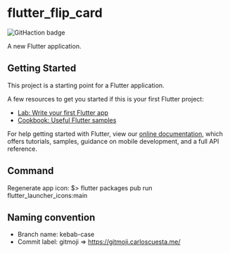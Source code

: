 # flutter_flip_card

![GitHaction badge](https://github.com/acroquelois/flutter-flip-card/workflows/.github/workflows/dart.yml/badge.svg)

A new Flutter application.

## Getting Started

This project is a starting point for a Flutter application.

A few resources to get you started if this is your first Flutter project:

- [Lab: Write your first Flutter app](https://flutter.dev/docs/get-started/codelab)
- [Cookbook: Useful Flutter samples](https://flutter.dev/docs/cookbook)

For help getting started with Flutter, view our
[online documentation](https://flutter.dev/docs), which offers tutorials,
samples, guidance on mobile development, and a full API reference.

## Command

Regenerate app icon:
$> flutter packages pub run flutter_launcher_icons:main

## Naming convention 

* Branch name: kebab-case
* Commit label: gitmoji => https://gitmoji.carloscuesta.me/
